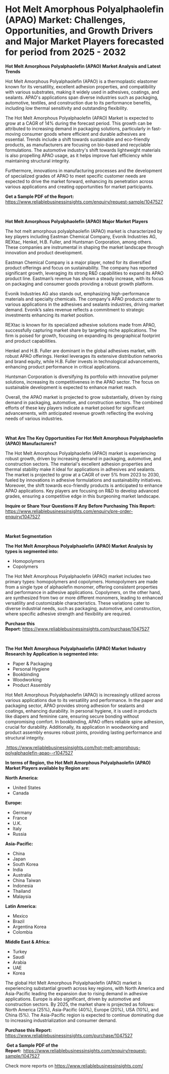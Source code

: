 <p><h1>Hot Melt Amorphous Polyalphaolefin (APAO) Market: Challenges, Opportunities, and Growth Drivers and Major Market Players forecasted for period from 2025 - 2032</h1></p><p><strong>Hot Melt Amorphous Polyalphaolefin (APAO) Market Analysis and Latest Trends</strong></p>
<p><p>Hot Melt Amorphous Polyalphaolefin (APAO) is a thermoplastic elastomer known for its versatility, excellent adhesion properties, and compatibility with various substrates, making it widely used in adhesives, coatings, and sealants. APAO's applications span diverse industries such as packaging, automotive, textiles, and construction due to its performance benefits, including low thermal sensitivity and outstanding flexibility.</p><p>The Hot Melt Amorphous Polyalphaolefin (APAO) Market is expected to grow at a CAGR of 14% during the forecast period. This growth can be attributed to increasing demand in packaging solutions, particularly in fast-moving consumer goods where efficient and durable adhesives are essential. Trends include a shift towards sustainable and eco-friendly products, as manufacturers are focusing on bio-based and recyclable formulations. The automotive industry's shift towards lightweight materials is also propelling APAO usage, as it helps improve fuel efficiency while maintaining structural integrity.</p><p>Furthermore, innovations in manufacturing processes and the development of specialized grades of APAO to meet specific customer needs are expected to drive the market forward, enhancing its penetration across various applications and creating opportunities for market participants.</p></p>
<p><strong>Get a Sample PDF of the Report:&nbsp;</strong> <a href="https://www.reliablebusinessinsights.com/enquiry/request-sample/1047527?utm_campaign=3148&utm_medium=2&utm_source=Github&utm_content=ia&utm_term=22032025&utm_id=hot-melt-amorphous-polyalphaolefin-apao">https://www.reliablebusinessinsights.com/enquiry/request-sample/1047527</a></p>
<p>&nbsp;</p>
<p><strong>Hot Melt Amorphous Polyalphaolefin (APAO) Major Market Players</strong></p>
<p><p>The hot melt amorphous polyalphaolefin (APAO) market is characterized by key players including Eastman Chemical Company, Evonik Industries AG, REXtac, Henkel, H.B. Fuller, and Huntsman Corporation, among others. These companies are instrumental in shaping the market landscape through innovation and product development.</p><p>Eastman Chemical Company is a major player, noted for its diversified product offerings and focus on sustainability. The company has reported significant growth, leveraging its strong R&D capabilities to expand its APAO product line. Eastman’s revenue has shown a steady increase, with its focus on packaging and consumer goods providing a robust growth platform.</p><p>Evonik Industries AG also stands out, emphasizing high-performance materials and specialty chemicals. The company's APAO products cater to various applications in the adhesives and sealants industries, driving market demand. Evonik’s sales revenue reflects a commitment to strategic investments enhancing its market position.</p><p>REXtac is known for its specialized adhesive solutions made from APAO, successfully capturing market share by targeting niche applications. The firm is poised for growth, focusing on expanding its geographical footprint and product capabilities.</p><p>Henkel and H.B. Fuller are dominant in the global adhesives market, with robust APAO offerings. Henkel leverages its extensive distribution networks and brand equity, while H.B. Fuller invests in technological advancements, enhancing product performance in critical applications.</p><p>Huntsman Corporation is diversifying its portfolio with innovative polymer solutions, increasing its competitiveness in the APAO sector. The focus on sustainable development is expected to enhance market reach.</p><p>Overall, the APAO market is projected to grow substantially, driven by rising demand in packaging, automotive, and construction sectors. The combined efforts of these key players indicate a market poised for significant advancements, with anticipated revenue growth reflecting the evolving needs of various industries.</p></p>
<p>&nbsp;</p>
<p><strong>What Are The Key Opportunities For Hot Melt Amorphous Polyalphaolefin (APAO) Manufacturers?</strong></p>
<p><p>The Hot Melt Amorphous Polyalphaolefin (APAO) market is experiencing robust growth, driven by increasing demand in packaging, automotive, and construction sectors. The material's excellent adhesion properties and thermal stability make it ideal for applications in adhesives and sealants. The market is projected to grow at a CAGR of over 5% from 2023 to 2030, fueled by innovations in adhesive formulations and sustainability initiatives. Moreover, the shift towards eco-friendly products is anticipated to enhance APAO applications. Key players are focusing on R&D to develop advanced grades, ensuring a competitive edge in this burgeoning market landscape.</p></p>
<p><strong>Inquire or Share Your Questions If Any Before Purchasing This Report:</strong> <a href="https://www.reliablebusinessinsights.com/enquiry/pre-order-enquiry/1047527?utm_campaign=3148&utm_medium=2&utm_source=Github&utm_content=ia&utm_term=22032025&utm_id=hot-melt-amorphous-polyalphaolefin-apao">https://www.reliablebusinessinsights.com/enquiry/pre-order-enquiry/1047527</a></p>
<p>&nbsp;</p>
<p><strong>Market Segmentation</strong></p>
<p><strong>The Hot Melt Amorphous Polyalphaolefin (APAO) Market Analysis by types is segmented into:</strong></p>
<p><ul><li>Homopolymers</li><li>Copolymers</li></ul></p>
<p><p>The Hot Melt Amorphous Polyalphaolefin (APAO) market includes two primary types: homopolymers and copolymers. Homopolymers are made from a single type of alphaolefin monomer, offering consistent properties and performance in adhesive applications. Copolymers, on the other hand, are synthesized from two or more different monomers, leading to enhanced versatility and customizable characteristics. These variations cater to diverse industrial needs, such as packaging, automotive, and construction, where specific adhesive strength and flexibility are required.</p></p>
<p><strong>Purchase this Report:&nbsp;</strong><a href="https://www.reliablebusinessinsights.com/purchase/1047527?utm_campaign=3148&utm_medium=2&utm_source=Github&utm_content=ia&utm_term=22032025&utm_id=hot-melt-amorphous-polyalphaolefin-apao">https://www.reliablebusinessinsights.com/purchase/1047527</a></p>
<p>&nbsp;</p>
<p><strong>The Hot Melt Amorphous Polyalphaolefin (APAO) Market Industry Research by Application is segmented into:</strong></p>
<p><ul><li>Paper & Packaging</li><li>Personal Hygiene</li><li>Bookbinding</li><li>Woodworking</li><li>Product Assembly</li></ul></p>
<p><p>Hot Melt Amorphous Polyalphaolefin (APAO) is increasingly utilized across various applications due to its versatility and performance. In the paper and packaging sector, APAO provides strong adhesion for sealants and coatings, enhancing durability. In personal hygiene, it is used in products like diapers and feminine care, ensuring secure bonding without compromising comfort. In bookbinding, APAO offers reliable spine adhesion, crucial for durability. Additionally, its application in woodworking and product assembly ensures robust joints, providing lasting performance and structural integrity.</p></p>
<p><a href="https://www.reliablebusinessinsights.com/hot-melt-amorphous-polyalphaolefin-apao--r1047527?utm_campaign=3148&utm_medium=2&utm_source=Github&utm_content=ia&utm_term=22032025&utm_id=hot-melt-amorphous-polyalphaolefin-apao">&nbsp;https://www.reliablebusinessinsights.com/hot-melt-amorphous-polyalphaolefin-apao--r1047527</a></p>
<p><strong>In terms of Region, the Hot Melt Amorphous Polyalphaolefin (APAO) Market Players available by Region are:</strong></p>
<p>
    <p> <strong> North America: </strong>
        <ul>
            <li>United States</li>
            <li>Canada</li>
        </ul>
        </p> 
    <p> <strong> Europe: </strong>
        <ul>
            <li>Germany</li>
            <li>France</li>
            <li>U.K.</li>
            <li>Italy</li>
            <li>Russia</li>
        </ul>
        </p> 
    <p> <strong> Asia-Pacific: </strong>
        <ul>
            <li>China</li>
            <li>Japan</li>
            <li>South Korea</li>
            <li>India</li>
            <li>Australia</li>
            <li>China Taiwan</li>
            <li>Indonesia</li>
            <li>Thailand</li>
            <li>Malaysia</li>
        </ul>
        </p> 
    <p> <strong> Latin America: </strong>
        <ul>
            <li>Mexico</li>
            <li>Brazil</li>
            <li>Argentina Korea</li>
            <li>Colombia</li>
        </ul>
        </p> 
    <p> <strong> Middle East & Africa: </strong>
        <ul>
            <li>Turkey</li>
            <li>Saudi</li>
            <li>Arabia</li>
            <li>UAE</li>
            <li>Korea</li>
        </ul>
    </p>
    </p>
<p><p>The global Hot Melt Amorphous Polyalphaolefin (APAO) market is experiencing substantial growth across key regions, with North America and Asia-Pacific leading the expansion due to rising demand in adhesive applications. Europe is also significant, driven by automotive and construction sectors. By 2025, the market share is projected as follows: North America (25%), Asia-Pacific (40%), Europe (20%), USA (10%), and China (5%). The Asia-Pacific region is expected to continue dominating due to increasing industrialization and consumer demand.</p></p>
<p><strong>Purchase this Report: </strong><a href="https://www.reliablebusinessinsights.com/purchase/1047527?utm_campaign=3148&utm_medium=2&utm_source=Github&utm_content=ia&utm_term=22032025&utm_id=hot-melt-amorphous-polyalphaolefin-apao">https://www.reliablebusinessinsights.com/purchase/1047527</a></p>
<p>&nbsp;<strong>Get a Sample PDF of the Report:&nbsp;&nbsp;</strong><a href="https://www.reliablebusinessinsights.com/enquiry/request-sample/1047527?utm_campaign=3148&utm_medium=2&utm_source=Github&utm_content=ia&utm_term=22032025&utm_id=hot-melt-amorphous-polyalphaolefin-apao">https://www.reliablebusinessinsights.com/enquiry/request-sample/1047527</a></p>
<p><strong></strong></p>
<p>Check more reports on <a href="https://www.reliablebusinessinsights.com/?utm_campaign=3148&utm_medium=2&utm_source=Github&utm_content=ia&utm_term=22032025&utm_id=hot-melt-amorphous-polyalphaolefin-apao">https://www.reliablebusinessinsights.com/</a></p>